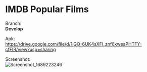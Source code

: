 # IMDB Popular Films

Branch:\
**Develop**

Apk:\
https://drive.google.com/file/d/1jGQ-6UK4sXFl_znf6kweaPHTFY-cfFIR/view?usp=sharing

Screenshot:\
![Screenshot_1689223246](https://github.com/idrus919/tlab-test/assets/42400101/14b4351f-98cd-480f-b953-56baf2dffaa1)
